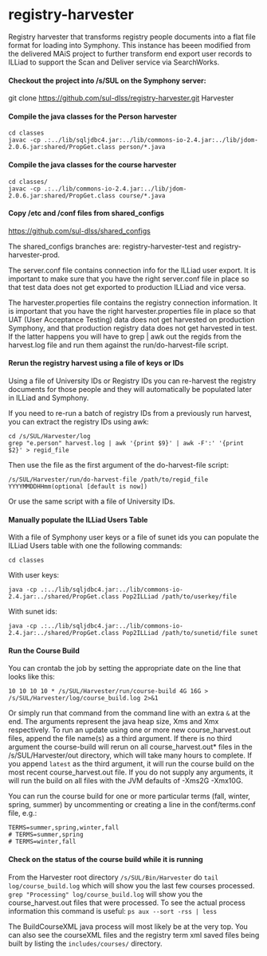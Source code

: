 # registry-harvester
Registry harvester that transforms registry people documents into a flat file format for loading into Symphony. This instance has beeen modified from the delivered MAiS project to further transform end export user records to ILLiad to support the Scan and Deliver service via SearchWorks.

#### Checkout the project into /s/SUL on the Symphony server:

git clone https://github.com/sul-dlss/registry-harvester.git Harvester

#### Compile the java classes for the Person harvester
```
cd classes
javac -cp .:../lib/sqljdbc4.jar:../lib/commons-io-2.4.jar:../lib/jdom-2.0.6.jar:shared/PropGet.class person/*.java
```

#### Compile the java classes for the course harvester
```
cd classes/
javac -cp .:../lib/commons-io-2.4.jar:../lib/jdom-2.0.6.jar:shared/PropGet.class course/*.java
```

#### Copy /etc and /conf files from shared_configs

https://github.com/sul-dlss/shared_configs

The shared_configs branches are: registry-harvester-test and registry-harvester-prod.

The server.conf file contains connection info for the ILLiad user export. It is important to make sure that you have the right server.conf file in place so that test data does not get exported to production ILLiad and vice versa.

The harvester.properties file contains the registry connection information. It is important that you have the right harvester.properties file in place so that UAT (User Acceptance Testing) data does not get harvested on production Symphony, and that production registry data does not get harvested in test. If the latter happens you will have to grep | awk out the regids from the harvest.log file and run them against the run/do-harvest-file script.

#### Rerun the registry harvest using a file of keys or IDs

Using a file of University IDs or Registry IDs you can re-harvest the registry documents for those people and they will automatically be populated later in ILLiad and Symphony.

If you need to re-run a batch of registry IDs from a previously run harvest, you can extract the registry IDs using awk:
```
cd /s/SUL/Harvester/log
grep "e.person" harvest.log | awk '{print $9}' | awk -F':' '{print $2}' > regid_file
```
Then use the file as the first argument of the do-harvest-file script:
```
/s/SUL/Harvester/run/do-harvest-file /path/to/regid_file YYYYMMDDHHmm(optional [default is now])
```
Or use the same script with a file of University IDs.

#### Manually populate the ILLiad Users Table

With a file of Symphony user keys or a file of sunet ids you can populate the ILLiad Users table with one the following commands:
```
cd classes
```
With user keys:
```
java -cp .:../lib/sqljdbc4.jar:../lib/commons-io-2.4.jar:../shared/PropGet.class Pop2ILLiad /path/to/userkey/file
```
With sunet ids:
```
java -cp .:../lib/sqljdbc4.jar:../lib/commons-io-2.4.jar:../shared/PropGet.class Pop2ILLiad /path/to/sunetid/file sunet
```
#### Run the Course Build

You can crontab the job by setting the appropriate date on the line that looks like this:
```
10 10 10 10 * /s/SUL/Harvester/run/course-build 4G 16G > /s/SUL/Harvester/log/course_build.log 2>&1
```
Or simply run that command from the command line with an extra `&` at the end. The arguments represent the java heap size, Xms and Xmx respectively. To run an update using one or more new course_harvest.out files, append the file name(s) as a third argument. If there is no third argument the course-build will rerun on all course_harvest.out* files in the /s/SUL/Harvester/out directory, which will take many hours to complete. If you append `latest` as the third argument, it will run the course build on the most recent course_harvest.out file. If you do not supply any arguments, it will run the build on all files with the JVM defaults of -Xms2G -Xmx10G.

You can run the course build for one or more particular terms (fall, winter, spring, summer) by uncommenting or creating a line in the conf/terms.conf file, e.g.:
```
TERMS=summer,spring,winter,fall
# TERMS=summer,spring
# TERMS=winter,fall
```

#### Check on the status of the course build while it is running

From the Harvester root directory `/s/SUL/Bin/Harvester` do `tail log/course_build.log` which will show you the last few courses processed. `grep "Processing" log/course_build.log` will show you the course_harvest.out files that were processed. To see the actual process information this command is useful: `ps aux --sort -rss | less`

The BuildCourseXML java process will most likely be at the very top. You can also see the courseXML files and the registry term xml saved files being built by listing the `includes/courses/` directory.
